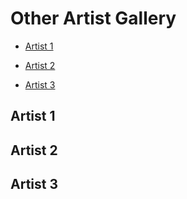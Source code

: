 # Other Artist Gallery

* [Artist 1](#artist-1)

* [Artist 2](#artist-2)

* [Artist 3](#artist-3)

## Artist 1

## Artist 2

## Artist 3
